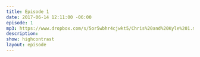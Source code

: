 ```yaml
---
title: Episode 1
date: 2017-06-14 12:11:00 -06:00
episode: 1
mp3: https://www.dropbox.com/s/5or5wbhr4cjwkt5/Chris%20and%20Kyle%201.mp3
description: 
show: highcontrast
layout: episode
---
```

